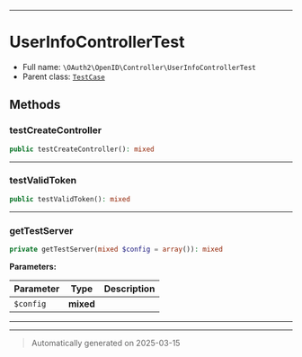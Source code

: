 ***

# UserInfoControllerTest





* Full name: `\OAuth2\OpenID\Controller\UserInfoControllerTest`
* Parent class: [`TestCase`](../../../PHPUnit/Framework/TestCase.md)




## Methods


### testCreateController



```php
public testCreateController(): mixed
```












***

### testValidToken



```php
public testValidToken(): mixed
```












***

### getTestServer



```php
private getTestServer(mixed $config = array()): mixed
```








**Parameters:**

| Parameter | Type | Description |
|-----------|------|-------------|
| `$config` | **mixed** |  |





***


***
> Automatically generated on 2025-03-15
